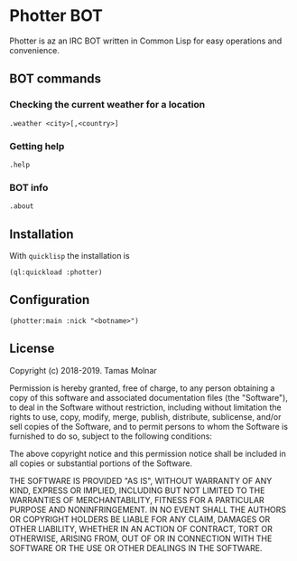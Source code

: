 # Photter BOT

Photter is az an IRC BOT written in Common Lisp for easy operations and convenience.

## BOT commands

### Checking the current weather for a location

`.weather <city>[,<country>]`

### Getting help

`.help`

### BOT info

`.about`

## Installation

With `quicklisp` the installation is

`(ql:quickload :photter)`

## Configuration

`(photter:main :nick "<botname>")`

## License

Copyright (c) 2018-2019. Tamas Molnar

Permission is hereby granted, free of charge, to any person obtaining a copy
of this software and associated documentation files (the "Software"), to deal
in the Software without restriction, including without limitation the rights
to use, copy, modify, merge, publish, distribute, sublicense, and/or sell
copies of the Software, and to permit persons to whom the Software is
furnished to do so, subject to the following conditions:

The above copyright notice and this permission notice shall be included in all
copies or substantial portions of the Software.

THE SOFTWARE IS PROVIDED "AS IS", WITHOUT WARRANTY OF ANY KIND, EXPRESS OR
IMPLIED, INCLUDING BUT NOT LIMITED TO THE WARRANTIES OF MERCHANTABILITY,
FITNESS FOR A PARTICULAR PURPOSE AND NONINFRINGEMENT. IN NO EVENT SHALL THE
AUTHORS OR COPYRIGHT HOLDERS BE LIABLE FOR ANY CLAIM, DAMAGES OR OTHER
LIABILITY, WHETHER IN AN ACTION OF CONTRACT, TORT OR OTHERWISE, ARISING FROM,
OUT OF OR IN CONNECTION WITH THE SOFTWARE OR THE USE OR OTHER DEALINGS IN THE
SOFTWARE.

